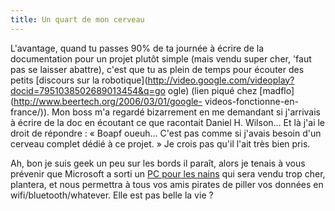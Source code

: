 ```yaml
---
title: Un quart de mon cerveau
---
```


L'avantage, quand tu passes 90% de ta journée à écrire de la documentation
pour un projet plutôt simple (mais vendu super cher, 'faut pas se laisser
abattre), c'est que tu as plein de temps pour écouter des petits [discours sur
la robotique](http://video.google.com/videoplay?docid=7951038502689013454&q=go
ogle) (lien piqué chez [madflo](http://www.beertech.org/2006/03/01/google-
videos-fonctionne-en-france/)). Mon boss m'a regardé bizarrement en me
demandant si j'arrivais à écrire de la doc en écoutant ce que racontait Daniel
H. Wilson... Et là j'ai le droit de répondre : « Boapf oueuh... C'est pas
comme si j'avais besoin d'un cerveau complet dédié à ce projet. » Je crois pas
qu'il l'ait très bien pris.

Ah, bon je suis geek un peu sur les bords il paraît, alors je tenais à vous
prévenir que Microsoft a sorti un [PC pour les
nains](http://www.geekculture.com/joyoftech/joyarchives/798.html) qui sera
vendu trop cher, plantera, et nous permettra à tous vos amis pirates de piller
vos données en wifi/bluetooth/whatever. Elle est pas belle la vie ?

